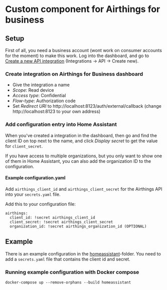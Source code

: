 # Custom component for Airthings for business

## Setup
First of all, you need a business account (wont work on consumer accounts for the moment) to make this work.
Log into the dashboard, and go to [Create a new API integration](https://dashboard.airthings.com/integrations/api-integration/add-api-client) (Integrations -> API -> Create new).

### Create integration on Airthings for Business dashboard
- Give the integration a name
- *Scope*: Read device
- *Access type*: Confidential
- *Flow-type*: Authorization code
- Set *Redirect URI* to http://localhost:8123/auth/external/callback (change http://localhost:8123 to your own address)

### Add configuration entry into Home Assistant
When you've created a integration in the dashboard, then go and find the client ID on top next to the name, and click *Display secret* to get the value for `client_secret`. 

If you have access to multiple organizations, but you only want to show one of them in Home Assistant, you can also add the organization ID to the configuration.

#### Example configuration.yaml
Add `airthings_client_id` and `airthings_client_secret` for the Airthings API into your `secrets.yaml` file.

Add this to your configuration file:
```
airthings:
  client_id: !secret airthings_client_id
  client_secret: !secret airthings_client_secret
  organization_id: !secret airthings_organization_id (OPTIONAL)
```

## Example
There is an example configuration in the [homeassistant](./homeassistant)-folder. You need to add a `secrets.yaml` file that contains the client id and secret. 

### Running example configuration with Docker compose
```
docker-compose up --remove-orphans --build homeassistant
```
